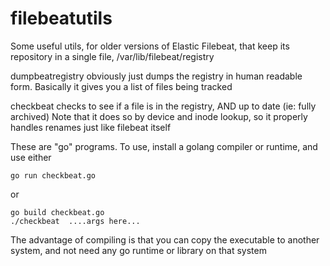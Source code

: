 # filebeatutils

Some useful utils, for older versions of Elastic Filebeat, that keep
its repository in a single file, 
/var/lib/filebeat/registry

dumpbeatregistry obviously just dumps the registry in human readable form.
Basically it gives you a list of files being tracked

checkbeat checks to see if a file is in the registry, AND up to date
 (ie: fully archived)
Note that it does so by device and inode lookup, so it properly handles renames
just like filebeat itself


These are "go" programs. To use, install a golang compiler or runtime, 
and use either

    go run checkbeat.go

or

    go build checkbeat.go 
    ./checkbeat  ....args here...


The advantage of compiling is that you can copy the executable to another system,
and not need any go runtime or library on that system

